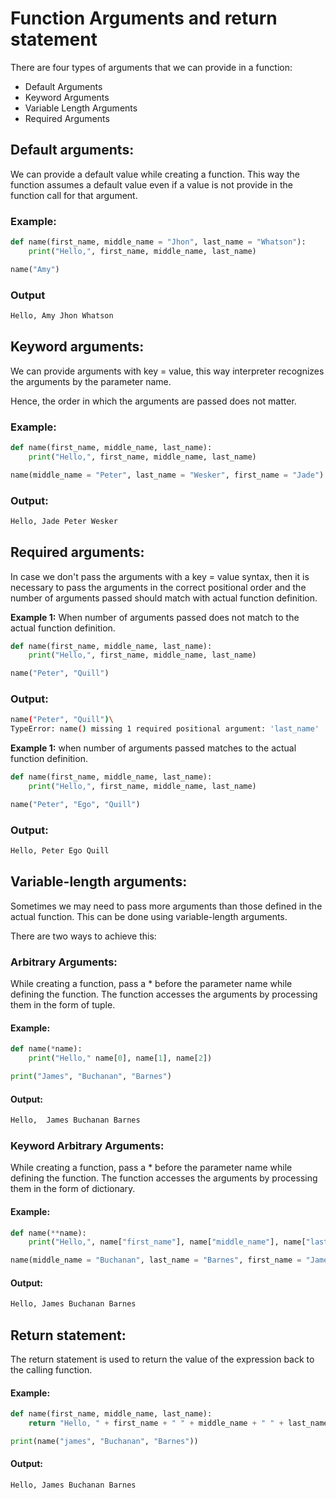 # Function Arguments and return statement
There are four types of arguments that we can provide in a function:
- Default Arguments
- Keyword Arguments
- Variable Length Arguments
- Required Arguments

## Default arguments:
We can provide a default value while creating a function. This way the function assumes a default value even if a value is not provide in the function call for that argument.

### Example:
```python
def name(first_name, middle_name = "Jhon", last_name = "Whatson"):
    print("Hello,", first_name, middle_name, last_name)

name("Amy")
```
### Output
```bash
Hello, Amy Jhon Whatson
```

## Keyword arguments:
We can provide arguments with key = value, this way interpreter recognizes the arguments by the parameter name.

Hence, the order in which the arguments are passed does not matter.
### Example:
```python
def name(first_name, middle_name, last_name):
    print("Hello,", first_name, middle_name, last_name)

name(middle_name = "Peter", last_name = "Wesker", first_name = "Jade")
```
### Output:
```bash
Hello, Jade Peter Wesker
```

## Required arguments:
In case we don't pass the arguments with a key = value syntax, then it is necessary to pass the arguments in the correct positional order and the number of arguments passed should match with actual function definition.

**Example 1:**  When number of arguments passed does not match to the actual function definition.

```python
def name(first_name, middle_name, last_name):
    print("Hello,", first_name, middle_name, last_name)

name("Peter", "Quill")
```
### Output:
```bash
name("Peter", "Quill")\
TypeError: name() missing 1 required positional argument: 'last_name'
```

**Example 1:** when number of arguments passed matches to the actual function definition.
```python
def name(first_name, middle_name, last_name):
    print("Hello,", first_name, middle_name, last_name)

name("Peter", "Ego", "Quill")
```
### Output:
```bash
Hello, Peter Ego Quill
```

## Variable-length arguments:
Sometimes we may need to pass more arguments than those defined in the actual function. This can be done using variable-length arguments.

There are two ways to achieve this:

### Arbitrary Arguments:
While creating a function, pass a * before the parameter name while defining the function. The function accesses the arguments by processing them in the form of tuple.

#### Example:
```python
def name(*name):
    print("Hello," name[0], name[1], name[2])

print("James", "Buchanan", "Barnes")
```
#### Output:
```bash
Hello,  James Buchanan Barnes
```

### Keyword Arbitrary Arguments:
While creating a function, pass a * before the parameter name while defining the function. The function accesses the arguments by processing them in the form of dictionary.

#### Example:
```python
def name(**name):
    print("Hello,", name["first_name"], name["middle_name"], name["last_name"])

name(middle_name = "Buchanan", last_name = "Barnes", first_name = "Jame")
```
#### Output:
```bash
Hello, James Buchanan Barnes
```

## Return statement:
The return statement is used to return the value of the expression back to the calling function.

#### Example:
```python
def name(first_name, middle_name, last_name):
    return "Hello, " + first_name + " " + middle_name + " " + last_name

print(name("james", "Buchanan", "Barnes"))
```

#### Output:
```bash
Hello, James Buchanan Barnes
```
